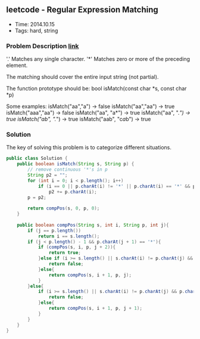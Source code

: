 ## leetcode - Regular Expression Matching
- Time: 2014.10.15
- Tags: hard, string


### Problem Description [link][1]
'.' Matches any single character.
'*' Matches zero or more of the preceding element.

The matching should cover the entire input string (not partial).

The function prototype should be:
bool isMatch(const char *s, const char *p)

Some examples:
isMatch("aa","a") → false
isMatch("aa","aa") → true
isMatch("aaa","aa") → false
isMatch("aa", "a*") → true
isMatch("aa", ".*") → true
isMatch("ab", ".*") → true
isMatch("aab", "c*a*b") → true


### Solution
The key of solving this problem is to categorize different situations.
```java
public class Solution {
    public boolean isMatch(String s, String p) {
        // remove continuous '*'s in p
        String p2 = "";
        for (int i = 0; i < p.length(); i++)
            if (i == 0 || p.charAt(i) != '*' || p.charAt(i) == '*' && p.charAt(i) != p.charAt(i - 1))
                p2 += p.charAt(i);
        p = p2;
        
        return compPos(s, 0, p, 0);
    }
    
    public boolean compPos(String s, int i, String p, int j){
        if (j == p.length())
            return i == s.length();
        if (j < p.length() - 1 && p.charAt(j + 1) == '*'){
            if (compPos(s, i, p, j + 2)){
                return true;
            }else if (i >= s.length() || s.charAt(i) != p.charAt(j) && p.charAt(j) != '.'){
                return false;
            }else{
                return compPos(s, i + 1, p, j);            
            }
        }else{
            if (i >= s.length() || s.charAt(i) != p.charAt(j) && p.charAt(j) != '.'){
                return false;
            }else{
                return compPos(s, i + 1, p, j + 1);
            }
        }
    }
}
```

[1]: https://oj.leetcode.com/problems/regular-expression-matching/ "regular-expression-matching"

